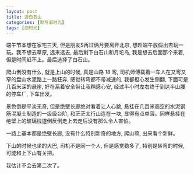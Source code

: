 ```yaml
---
layout: post
title: 游白石山
categories: [默写旧时光]
tags: [旧时光]
---
```


端午节本想在家宅三天, 但是朋友S再过俩月要离开北京, 想趁端午放假出去玩一玩。我不想去草原, 选来选去, 最后剩下白石山和月坨岛,  我是想去后面那个来着, 但是时间赶不上。最后选择了白石山。

爬山倒没有什么, 就是上山的时候, 真是山路 18 弯, 司机师傅载着一车人在又弯又窄的盘山水泥路上一路狂奔, 感觉转弯都不带减速的, 我都担心发生侧翻, 下面可是几百米深的悬崖, 好在系着安全带让我稍感心安, 经过半小时左右终于到达半山腰的停车厂, 下车出发。

景色倒是平淡无奇, 但是绝壁长廊绝对看着让人心跳, 悬挂在几百米高空的水泥钢筋混凝土制造的一级级台阶, 和茫茫太行山连在一块, 显得有点单薄。同样悬挂在绝壁上的玻璃栈道倒反倒走上去走后没有那么令人害怕。

一路上基本都是绝壁长廊, 没有什么特别新奇的地方, 爬山嘛, 出来看个新鲜。

下山的时候也坐的大巴, 司机不是同一个人, 但是感觉稳多了, 特别是转弯的时候, 可能和上下山有关把。

我估计不会去第二次了。